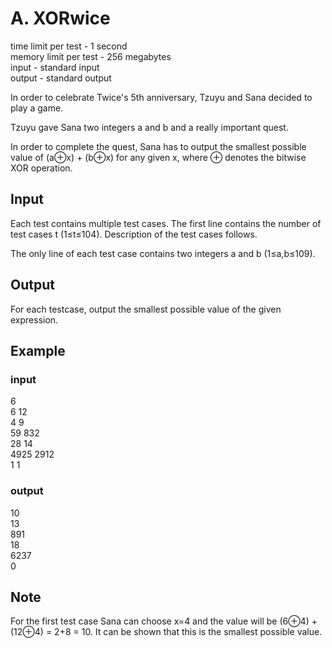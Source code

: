 # A. XORwice
time limit per test - 1 second  
memory limit per test - 256 megabytes  
input - standard input  
output - standard output  

In order to celebrate Twice's 5th anniversary, Tzuyu and Sana decided to play a game.  

Tzuyu gave Sana two integers a and b and a really important quest.  

In order to complete the quest, Sana has to output the smallest possible value of (a⊕x) + (b⊕x) for any given x, where ⊕ denotes the bitwise XOR operation.  

## Input
Each test contains multiple test cases. The first line contains the number of test cases t (1≤t≤104). Description of the test cases follows.

The only line of each test case contains two integers a and b (1≤a,b≤109).

## Output
For each testcase, output the smallest possible value of the given expression.

## Example
### input
6  
6 12  
4 9  
59 832  
28 14  
4925 2912  
1 1  

### output
10  
13  
891  
18  
6237  
0  

## Note

For the first test case Sana can choose x=4 and the value will be (6⊕4) + (12⊕4) = 2+8 = 10. It can be shown that this is the smallest possible value.

